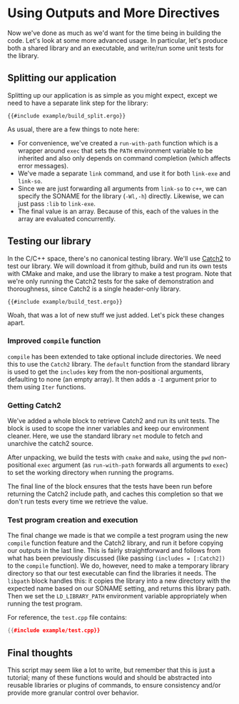 # Using Outputs and More Directives

Now we've done as much as we'd want for the time being in building the code.
Let's look at some more advanced usage. In particular, let's produce both a
shared library and an executable, and write/run some unit tests for the library.

## Splitting our application
Splitting up our application is as simple as you might expect, except we need to
have a separate link step for the library:

```ergo
{{#include example/build_split.ergo}}
```

As usual, there are a few things to note here:

* For convenience, we've created a `run-with-path` function which is a wrapper
  around `exec` that sets the `PATH` environment variable to be inherited and
  also only depends on command completion (which affects error messages).
* We've made a separate `link` command, and use it for both `link-exe` and
  `link-so`.
* Since we are just forwarding all arguments from `link-so` to `c++`, we can
  specify the SONAME for the library (`-Wl,-h`) directly.  Likewise, we can just
  pass `:lib` to `link-exe`.
* The final value is an array. Because of this, each of the values in the array
  are evaluated concurrently.

## Testing our library
In the C/C++ space, there's no canonical testing library. We'll use [Catch2][]
to test our library. We will download it from github, build and run its own
tests with CMake and make, and use the library to make a test program. Note that
we're only running the Catch2 tests for the sake of demonstration and
thoroughness, since Catch2 is a single header-only library.

```ergo
{{#include example/build_test.ergo}}
```

Woah, that was a lot of new stuff we just added. Let's pick these changes apart.

### Improved `compile` function
`compile` has been extended to take optional include directories. We need this
to use the `Catch2` library. The `default` function from the standard library is
used to get the `includes` key from the non-positional arguments, defaulting to
none (an empty array). It then adds a `-I` argument prior to them using `Iter`
functions.

### Getting Catch2
We've added a whole block to retrieve Catch2 and run its unit tests. The block
is used to scope the inner variables and keep our environment cleaner. Here, we
use the standard library `net` module to fetch and unarchive the catch2 source.

After unpacking, we build the tests with `cmake` and `make`, using the `pwd`
non-positional `exec` argument (as `run-with-path` forwards all arguments to
`exec`) to set the working directory when running the programs.

The final line of the block ensures that the tests have been run before
returning the Catch2 include path, and caches this completion so that we don't
run tests every time we retrieve the value.

### Test program creation and execution
The final change we made is that we compile a test program using the new
`compile` function feature and the Catch2 library, and run it before copying our
outputs in the last line. This is fairly straightforward and follows from what
has been previously discussed (like passing `(includes = [:Catch2])` to the
`compile` function). We do, however, need to make a temporary library directory
so that our test executable can find the libraries it needs. The `libpath` block
handles this: it copies the library into a new directory with the expected name
based on our SONAME setting, and returns this library path. Then we set the
`LD_LIBRARY_PATH` environment variable appropriately when running the test
program.

For reference, the `test.cpp` file contains:

```c++
{{#include example/test.cpp}}
```

## Final thoughts
This script may seem like a lot to write, but remember that this is just a
tutorial; many of these functions would and should be abstracted into reusable
libraries or plugins of commands, to ensure consistency and/or provide more
granular control over behavior.

[Catch2]: https://github.com/catchorg/Catch2

